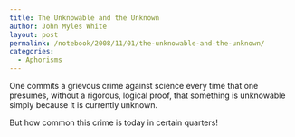 ```yaml
---
title: The Unknowable and the Unknown
author: John Myles White
layout: post
permalink: /notebook/2008/11/01/the-unknowable-and-the-unknown/
categories:
  - Aphorisms
---
```


One commits a grievous crime against science every time that one presumes, without a rigorous, logical proof, that something is unknowable simply because it is currently unknown.

But how common this crime is today in certain quarters!
